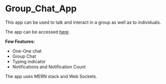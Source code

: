 # Group_Chat_App

This app can be used to talk and interact in a group as well as to individuals.

The app can be accessed [here](https://group-chat-app-mu.vercel.app/chats).

**Few Features:**

-   One-One chat
-   Group Chat
-   Typing indicator
-   Notifications and Notification Count

The app uses MERN stack and Web Sockets.
